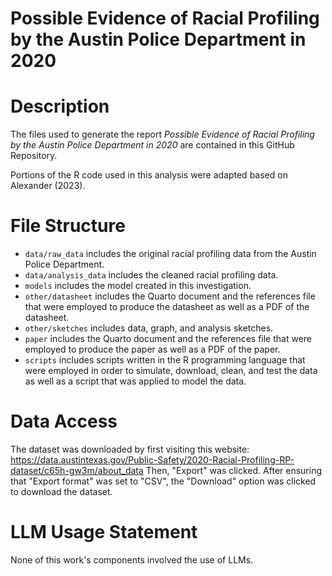 # Possible Evidence of Racial Profiling by the Austin Police Department in 2020

# Description

The files used to generate the report *Possible Evidence of Racial Profiling by the Austin Police Department in 2020* are contained in this GitHub Repository.

Portions of the R code used in this analysis were adapted based on Alexander (2023).

# File Structure

- `data/raw_data` includes the original racial profiling data from the Austin Police Department.
- `data/analysis_data` includes the cleaned racial profiling data.
- `models` includes the model created in this investigation.
- `other/datasheet` includes the Quarto document and the references file that were employed to produce the datasheet as well as a PDF of the datasheet.
- `other/sketches` includes data, graph, and analysis sketches.
- `paper` includes the Quarto document and the references file that were employed to produce the paper as well as a PDF of the paper.
- `scripts` includes scripts written in the R programming language that were employed in order to simulate, download, clean, and test the data as well as a script that was applied to model the data.

# Data Access

The dataset was downloaded by first visiting this website: https://data.austintexas.gov/Public-Safety/2020-Racial-Profiling-RP-dataset/c65h-gw3m/about_data
Then, "Export" was clicked. After ensuring that "Export format" was set to "CSV", the "Download" option was clicked to download the dataset.

# LLM Usage Statement

None of this work's components involved the use of LLMs.
